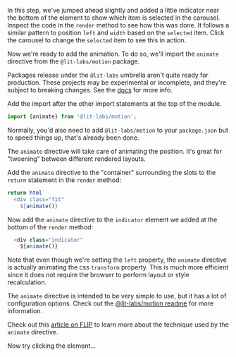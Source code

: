In this step, we've jumped ahead slightly and added a little indicator near the
bottom of the element to show which item is selected in the carousel.
Inspect the code in the `render` method to see how this was done. It follows a
similar pattern to position `left` and `width` based on the `selected` item.
Click the carousel to change the `selected` item to see this in action.

Now we're ready to add the animation. To do so, we'll import the `animate`
directive from the `@lit-labs/motion` package.

<litdev-aside type="warn" no-header>

  Packages release under the `@lit-labs` umbrella aren't quite ready for
  production. These projects may be experimental or incomplete, and they're
  subject to breaking changes. See the [docs](/docs/libraries/labs/)
  for more info.

</litdev-aside>

Add the import after the other import statements at the top of the module.

```ts
import {animate} from '@lit-labs/motion';
```

<litdev-aside type="info" no-header>

Normally, you'd also need to add `@lit-labs/motion` to your
`package.json` but to speed things up, that's already been done.

</litdev-aside>

The `animate` directive will take care of animating the position. It's
great for "tweening" between different rendered layouts.

Add the `animate` directive to the "container" surrounding the slots to the
`return` statement in the `render` method:

```ts
return html`
  <div class="fit"
    ${animate()}
```

Now add the `animate` directive to the `indicator` element we added at the
bottom of the `render` method:

```ts
  <div class="indicator"
    ${animate()}
```

Note that even though we're setting the `left` property,
the `animate` directive is actually animating the css `transform` property.
This is much more efficient since it does not require the browser to perform
layout or style recalculation.

The `animate` directive is intended to be very simple to use, but it has a lot
of configuration options. Check out the [@lit-labs/motion readme](https://github.com/lit/lit/blob/main/packages/labs/motion/README.md#lit-labsmotion)
for more information.

<litdev-aside type="info" no-header>

Check out this [article on FLIP](https://aerotwist.com/blog/flip-your-animations/)
to learn more about the technique used by the `animate` directive.

</litdev-aside>

Now try clicking the element...
